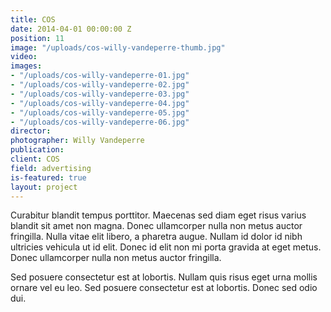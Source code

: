 ```yaml
---
title: COS
date: 2014-04-01 00:00:00 Z
position: 11
image: "/uploads/cos-willy-vandeperre-thumb.jpg"
video: 
images:
- "/uploads/cos-willy-vandeperre-01.jpg"
- "/uploads/cos-willy-vandeperre-02.jpg"
- "/uploads/cos-willy-vandeperre-03.jpg"
- "/uploads/cos-willy-vandeperre-04.jpg"
- "/uploads/cos-willy-vandeperre-05.jpg"
- "/uploads/cos-willy-vandeperre-06.jpg"
director: 
photographer: Willy Vandeperre
publication: 
client: COS
field: advertising
is-featured: true
layout: project
---
```


Curabitur blandit tempus porttitor. Maecenas sed diam eget risus varius blandit sit amet non magna. Donec ullamcorper nulla non metus auctor fringilla. Nulla vitae elit libero, a pharetra augue. Nullam id dolor id nibh ultricies vehicula ut id elit. Donec id elit non mi porta gravida at eget metus. Donec ullamcorper nulla non metus auctor fringilla.

Sed posuere consectetur est at lobortis. Nullam quis risus eget urna mollis ornare vel eu leo. Sed posuere consectetur est at lobortis. Donec sed odio dui.